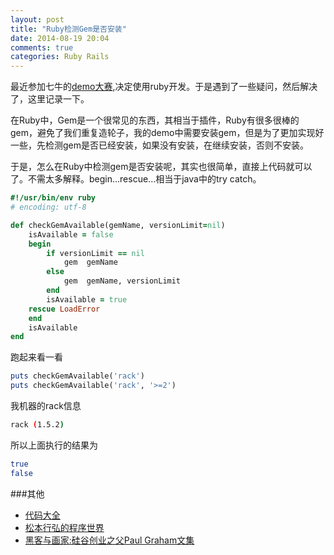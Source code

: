 ```yaml
---
layout: post
title: "Ruby检测Gem是否安装"
date: 2014-08-19 20:04
comments: true
categories: Ruby Rails
---
```


最近参加七牛的<a href="https://portal.qiniu.com/contest/demo2014" target="_blank">demo大赛</a>,决定使用ruby开发。于是遇到了一些疑问，然后解决了，这里记录一下。

在Ruby中，Gem是一个很常见的东西，其相当于插件，Ruby有很多很棒的gem，避免了我们重复造轮子，我的demo中需要安装gem，但是为了更加实现好一些，先检测gem是否已经安装，如果没有安装，在继续安装，否则不安装。
<!--more-->
于是，怎么在Ruby中检测gem是否安装呢，其实也很简单，直接上代码就可以了。不需太多解释。begin...rescue...相当于java中的try catch。
```ruby lineos:false
#!/usr/bin/env ruby
# encoding: utf-8

def checkGemAvailable(gemName, versionLimit=nil)
    isAvailable = false
    begin
        if versionLimit == nil
            gem  gemName
        else
            gem  gemName, versionLimit
        end
        isAvailable = true
    rescue LoadError
    end
    isAvailable
end
```
跑起来看一看
```ruby lineos:false
puts checkGemAvailable('rack')
puts checkGemAvailable('rack', '>=2')
```
我机器的rack信息
```bash lineos:false
rack (1.5.2)
```
所以上面执行的结果为
```bash lineos:false
true
false
```

###其他
  * <a href="http://www.amazon.cn/gp/product/B0061XKRXA/ref=as_li_tf_tl?ie=UTF8&camp=536&creative=3200&creativeASIN=B0061XKRXA&linkCode=as2&tag=droidyue-23">代码大全</a><img src="http://ir-cn.amazon-adsystem.com/e/ir?t=droidyue-23&l=as2&o=28&a=B0061XKRXA" width="1" height="1" border="0" alt="" style="border:none !important; margin:0px !important;" />
  * <a href="http://www.amazon.cn/gp/product/B005KGBTQ8/ref=as_li_tf_tl?ie=UTF8&camp=536&creative=3200&creativeASIN=B005KGBTQ8&linkCode=as2&tag=droidyue-23">松本行弘的程序世界</a><img src="http://ir-cn.amazon-adsystem.com/e/ir?t=droidyue-23&l=as2&o=28&a=B005KGBTQ8" width="1" height="1" border="0" alt="" style="border:none !important; margin:0px !important;" />
  * <a href="http://www.amazon.cn/gp/product/B004WHZGZQ/ref=as_li_tf_tl?ie=UTF8&camp=536&creative=3200&creativeASIN=B004WHZGZQ&linkCode=as2&tag=droidyue-23">黑客与画家:硅谷创业之父Paul Graham文集</a><img src="http://ir-cn.amazon-adsystem.com/e/ir?t=droidyue-23&l=as2&o=28&a=B004WHZGZQ" width="1" height="1" border="0" alt="" style="border:none !important; margin:0px !important;" />